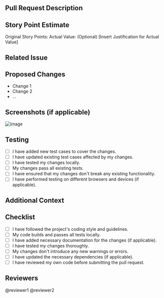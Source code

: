 ## Pull Request Description
 
<!-- Please provide a brief description of your changes here. -->
 
## Story Point Estimate
<!-- Estimate the complexity of this pull request using story points. Assign a value from the project's predefined scale: 0, 1, 2, 3, 5, 8, Big. -->
Original Story Points: <!-- Add story point estimate here -->
Actual Value: <!-- Add actual value here -->
(Optional) [Insert Justification for Actual Value]
 
## Related Issue
 
<!-- If this pull request is related to any issue, provide the issue number or link here. -->
 
## Proposed Changes
 
<!-- List the changes you have made in this pull request. -->
 
- Change 1
- Change 2
- ...
 
## Screenshots (if applicable)
 
![image](link)
 
## Testing
 
<!-- Describe the testing you have performed to validate your changes. Include details about the test cases, test environment, and any relevant test results. -->
 
- [ ] I have added new test cases to cover the changes.
- [ ] I have updated existing test cases affected by my changes.
- [ ] I have tested my changes locally.
- [ ] My changes pass all existing tests.
- [ ] I have ensured that my changes don't break any existing functionality.
- [ ] I have performed testing on different browsers and devices (if applicable).
 
## Additional Context
 
<!-- Add any additional context or information that might be helpful for reviewers. -->
 
## Checklist
 
- [ ] I have followed the project's coding style and guidelines.
- [ ] My code builds and passes all tests locally.
- [ ] I have added necessary documentation for the changes (if applicable).
- [ ] I have tested my changes thoroughly.
- [ ] My changes don't introduce any new warnings or errors.
- [ ] I have updated the necessary dependencies (if applicable).
- [ ] I have reviewed my own code before submitting the pull request.
 
## Reviewers
 
<!-- Tag any specific team members or individuals you want to review this pull request. -->
 
@reviewer1
@reviewer2
